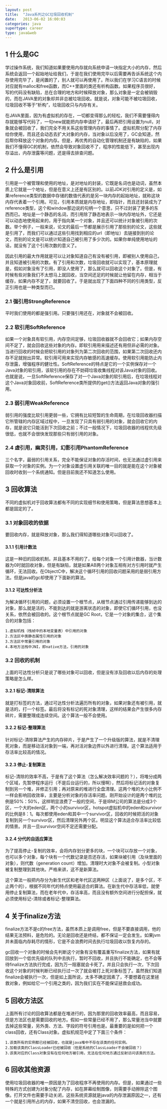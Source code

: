 ```yaml
---
layout: post
title:  "Java系列之GC垃圾回收机制"
date:   2013-06-02 16:00:03
categories: java
supertype: career
type: java&web
---
```


## 1 什么是GC

学过操作系统，我们知道如果要使用内存就向系统申请一块指定大小的内存，然后系统会返回一个起始地址给我们，于是在我们使用完毕以后需要再告诉系统这个内存使用完毕了，是闲置的了，别人就可以再使用了。所以我们在学习C语言的时候对应就有malloc和free函数，而C++里面的类还有析构函数。如果程序员很好，写的代码没有缺陷，总在合理的地方和时候释放对象，那么对象是一定会被销毁的，而在JAVA里的对象却并非总被垃圾回收。就是说，对象可能不被垃圾回收，垃圾回收不等于“析构”，垃圾回收只与内存有关。

在JAVA里面，因为有虚拟机的存在，一切都变得那么的轻松，我们不需要懂得内存就能够写代码了，一句new就能把内存申请好了，最后再把引用设置为null，对象就会被回收了，我们完全不用关系这些管理内存的事情了。虚拟机帮分配了内存给你使用，而且还会动态去扩大对象的内存，当对象以后没用了，GC会知道，然后帮你释放这个对象的内存。但是，再优秀的自动化管理机制还是有缺陷的，如果我们不懂得GC的机制，依然会导致对象回收不了，程序的性能低下，甚至出现内存溢出，内存泄露等问题，还是得去排查问题。

## 2 什么是引用

引用是一个被管理和使用的地址，是对地址的封装，它既是名词也是动词，虽然本质上它就是一个地址，但是在意义上还是有区别的。以前JDK对引用的定义是，如果reference类型的数据中存储的数值代表的是另一块内存的起始地址，就称这块内存代表着一个引用。可见，引用本质就是内存地址，即指针，而且还封装成为了reference类型，这个和window那边说的句柄一个意思，只不过封装了更多的东西而已。地址是一个静态的名词，而引用除了静态地表示一块内存地址外，它还是可以动态地使用起来的，用于指向某一个对象，并且还可以统计对象被引用的次数。举个例子，一般来说，论文的最后一节都是展示引用了那些别的论文，这些就是引用了，而我们可以通过这些引用找到相应的url（即地址）去链接到别的论文，而别的论文是可以统计知道自己被引用了多少次的。如果你单纯使用地址的话，就没有了这个引用次数的意义了。

因此引用的最大作用就是可以让对象知道自己有没有被引用，即被别人使用自己，并且知道被引用的次数。有了引用和次数，垃圾回收就可以实现了，基本原理就是，假如对象没有了引用，即没人使用了，那么就可以回收这个对象了。但是，有时候有些对象我们不太想马上就回收，当空间还足的时候就让他留在内存，相当于缓存，如果内存不足了，就要回收了。于是就出现了下面四种不同的引用类型，反正引用也是一种类型而已。

### 2.1 强引用StrongReference

平时我们使用的都是强引用。只要强引用还在，对象就不会被回收。

### 2.2 软引用SoftReference

如果一个对象具有软引用，内存空间足够，垃圾回收器就不会回收它；如果内存空间不足了，就会回收这些对象的内存。即软引用用来描述还有用但非必需的对象。当进行回收的时候会把软引用的对象列为第二次回收的范围，如果第二次回收还内存不足就抛出异常。软引用可用来实现内存敏感的高速缓存。使用软引用能防止内存泄露，增强程序的健壮性。SoftReference的特点是它的一个实例保存对一个Java对象的软引用，该软引用的存在不妨碍垃圾收集线程对该Java对象的回收。也就是说，一旦SoftReference保存了对一个Java对象的软引用后，在垃圾线程对这个Java对象回收前，SoftReference类所提供的get()方法返回Java对象的强引用。

### 2.3 弱引用WeakReference

弱引用的强度比软引用更弱一些，它拥有比较短暂的生命周期，在垃圾回收器扫描它所管辖的内存区域过程中，一旦发现了只具有弱引用的对象，就会回收它的内存，就是说它只能活到下次回收之前；不过一般情况下，垃圾回收器的线程优先级很低，也就不会很快发现那些只有弱引用的对象。

### 2.4 虚引用，幽灵引用，幻影引用PhantomReference

三个名字，最弱的引用关系，完全不能保证对象的存活时间，也无法通过虚引用来获取一个对象的实例。为一个对象设置虚引用关联的唯一目的就是能在这个对象被回收时收到一个系统通知。但是目前我还不知道怎么使用。

## 3 回收算法

不同的虚拟机对于回收算法都有不同的实现细节和使用策略，但是算法思想基本上都是固定的了。

### 3.1 对象回收的依据

要回收内存，就是释放对象，那么我们得知道哪些对象可以回收了。

#### 3.1.1 引用计数法

这是一种旧的回收机制，并且基本不用的了，给每个对象一个引用计数器，当计数器为0时就回收对象，但是有缺陷，就是如果AB两个对象互相有对方引用时就产生循环，无法回收。在ObjectC中，解决这个循环引用的回收问题采用的是弱引用方法。但是java的gc却使用了下面新的算法。

#### 3.1.2 可达性分析法

为解决循环引用的问题，必须设置一个根节点，从根节点通过引用传递能够到达的对象，那么就是活的，不能到达的就是游离状态的对象，即使它们循环引用，也没关系，依然会被回收的。这个根节点就是GC Root，它是一个对象的集合，这个集合的对象包括：

	1.虚拟机栈（栈帧中的本地变量表）中引用的对象
	2.方法区中类静态属性引用的对象
	3.方法区中常量引用的对象
	4.本地方法栈中JNI，即native方法，引用的对象

### 3.2 回收的机制

上面的可达性分析只是说了哪些对象可以回收，但是没有涉及回收以后内存的处理策略是怎么样。

#### 3.2.1 标记-清除算法

就是打标签的方法，通过可达性分析法遍历所有的对象，如果对象还有被引用，就是活的，打一个标签。最后将没有标记的死对象清理，这样的结果会产生很多内存碎片，需要整理成连续空间。这个算法一般不会使用。

#### 3.2.2 标记-整理算法

针对标记-清除算法产生的内存碎片，于是产生了一个升级版的算法，就是不清理死对象，而是移动活对象到一端，再对活对象边界以外进行清理。这个算法适用于存活率比较高的情况。

#### 3.2.3 停止-复制算法

标记-清除的效率不高，于是有了这个算法（怎么解决效率问题的？），将堆分成两个区域，先暂停程序运行（不是后台运行的，所以慢啊），然后将标记活的对象复制到另一个堆，并修正引用；再对原来的堆进行全盘清理。这两个堆的大小比例不一样会影响回收效率，主要是分析对象的存活率问题。刚开始设计的是两个堆的比例是50%：50%，这样明显浪费了一般的空间，于是IBM公司的算法是分成3个区，一个大的eden区，两个小的survivor区，hotspot虚拟机中的eden和survivor的比例是8：1。每次都使用eden和其中一个survivor区，回收的时候把活的对象复制到另一个survivor区，然后清理另外两个区。明显这个算法适合存活率比较低的情景。并且一旦survivor空间不足还需要分配。
  
#### 3.2.4 分代的自适应算法

为了提高停止-复制的效率，会将内存划分更多的块，一个块可以存放一个对象，也可以多个对象，每个块有一个代数记录是否还存活，如果块被引用（及块里面的对象），则代数（generation count）增加。清理时大对象不会被复制。小型对象被复制整理到其他块。严格来讲，这不是新算法。

这个算法一般把内存分为新生代区和老年代区这两种区（上面说了，是多个区，不止两个的），根据不同年代的特点使用最适合的算法。在新生代中存活率低，就使用停止复制算法，而在老年代中，存活率高，而且没有额外空间进行分配担保，就必须使用标记-清除或者标记-整理算法。


## 4 关于finalize方法

finalize方法不是c的free方法，虽然本质上是调用free，但是不要直接调用，他的结果无法预料，是危险的。无论是回收还是终结，都不保证一定会发生。如果jvm并未面临内存耗尽的情形，它是不会浪费时间去执行垃圾回收以恢复内存的。

gc回收一个对象的时候会先判断这个对象有没有覆盖重写finalize方法，如果有就回放到一个低优先级的队列中去执行，暂时不回收，并且执行不能确定，也不会等待finalize方法执行完成，因为万一阻塞就会卡死了。并且只会执行一次，下次回收这个对象的时候判断已经执行过一次了就会被打上死对象标签了。虽然我们知道finalize会被执行一次，但是如上面所说，太多不确定因素了，不要想着在这里拯救对象，例如给它一个引用之类的，因为我们实在不能保证拯救会成功。

## 5 回收方法区

上面所有讨论的回收算法都是在堆进行的，因为那里的回收效率最高，而且容易，但是方法区也是需要回收的地方。假如一些常量已经不用了，那么常量池当中就要去掉这些常量，另外类、方法、字段的符号引用也是。最重要的是如何把一个class回收，还有Class对象。虚拟机规范中定了下面三个条件：

	1.该类所有的实例都已经被回收，也就是java堆中不存在该类的任何实例。
	2.加载该类的ClassLoader已经被回收（但是系统的ClassLoader不会被回收？）
	3.该类对应的Class对象没有在任何地方被引用，无法在任何地方通过反射访问该类的方法。

## 6 回收其他资源

使用垃圾回收器的唯一原因是为了回收程序不再使用的内存。但是，如果通过一些特殊的方式创建为对象分配了内存，如在屏幕绘制图像，则需要手动擦除这个图像。打开文件也需要手动关闭，这些系统资源就是java的内存泄漏原因之一，还有一个就是引用所占的内存，如果不清空回收，也会泄漏的。
  

  

  


